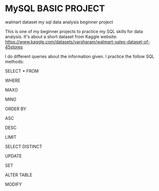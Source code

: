 # MySQL BASIC PROJECT
walmart dataset my sql data analysis beginner project

This is one of my beginner projects to practice my SQL skills for data analysis. It's about a short dataset from Kaggle website: https://www.kaggle.com/datasets/varsharam/walmart-sales-dataset-of-45stores

I do different queries about the information given. I practice the follow SQL methods:

SELECT * FROM

WHERE

MAX()

MIN()

ORDER BY

ASC

DESC

LIMIT

SELECT DISTINCT

UPDATE

SET

ALTER TABLE

MODIFY

